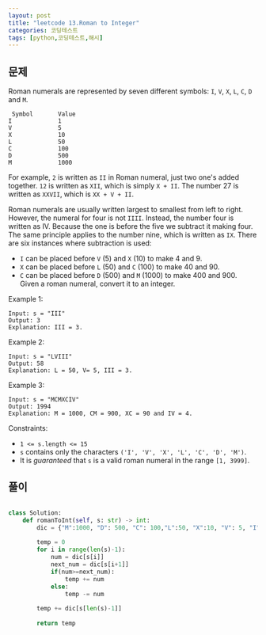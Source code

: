 ```yaml
---
layout: post
title: "leetcode 13.Roman to Integer"
categories: 코딩테스트
tags: [python,코딩테스트,해시]
---
```


## 문제

Roman numerals are represented by seven different symbols: `I`, `V`, `X`, `L`, `C`, `D` and `M`.

```
 Symbol       Value
I             1
V             5
X             10
L             50
C             100
D             500
M             1000
```
For example, `2` is written as `II` in Roman numeral, just two one's added together. `12` is written as `XII`, which is simply `X + II`. The number 27 is written as `XXVII`, which is `XX + V + II`.


Roman numerals are usually written largest to smallest from left to right. However, the numeral for four is not `IIII`. Instead, the number four is written as IV. Because the one is before the five we subtract it making four. The same principle applies to the number nine, which is written as `IX`. There are six instances where subtraction is used:

- `I` can be placed before `V` (5) and `X` (10) to make 4 and 9. 
- `X` can be placed before `L` (50) and `C` (100) to make 40 and 90. 
- `C` can be placed before `D` (500) and `M` (1000) to make 400 and 900.
Given a roman numeral, convert it to an integer.

Example 1:

```
Input: s = "III"
Output: 3
Explanation: III = 3.
```
Example 2:

```
Input: s = "LVIII"
Output: 58
Explanation: L = 50, V= 5, III = 3.
```

Example 3:

```
Input: s = "MCMXCIV"
Output: 1994
Explanation: M = 1000, CM = 900, XC = 90 and IV = 4.
```

Constraints:

- `1 <= s.length <= 15`
- `s` contains only the characters `('I', 'V', 'X', 'L', 'C', 'D', 'M')`.
- It is *guaranteed* that `s` is a valid roman numeral in the range `[1, 3999]`.

## 풀이

```python

class Solution:
    def romanToInt(self, s: str) -> int:
        dic = {"M":1000, "D": 500, "C": 100,"L":50, "X":10, "V": 5, "I":1}
        
        temp = 0
        for i in range(len(s)-1):
            num = dic[s[i]]
            next_num = dic[s[i+1]]
            if(num>=next_num):
                temp += num
            else:
                temp -= num
        
        temp += dic[s[len(s)-1]]
            
        return temp

```
